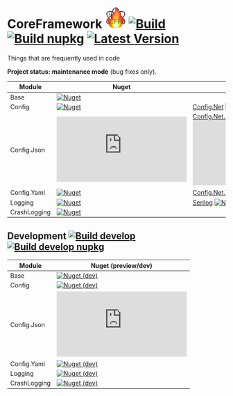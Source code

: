 # CoreFramework <img src="CFR-128.png" width="48" /> [![Build](https://dev.azure.com/litetex/CoreFramework/_apis/build/status/Master?label=build%20)](https://dev.azure.com/litetex/CoreFramework/_build/latest?definitionId=6) [![Build nupkg](https://img.shields.io/github/workflow/status/litetex/CoreFramework/Master%20CI?label=build%20nupkg)](https://github.com/litetex/CoreFramework/actions?query=workflow%3A%22Master+CI%22) [![Latest Version](https://img.shields.io/github/v/release/litetex/CoreFramework?style=flat-square)](https://github.com/litetex/CoreFramework/releases)
Things that are frequently used in code

**Project status: maintenance mode** (bug fixes only).


| Module | Nuget | Alternatives |
| ------ | -------------- | --- |
| Base | [![Nuget](https://img.shields.io/nuget/v/Litetex.CoreFramework.Base?style=flat-square)](https://www.nuget.org/packages/Litetex.CoreFramework.Base) |
| Config | [![Nuget](https://img.shields.io/nuget/v/Litetex.CoreFramework.Config?style=flat-square)](https://www.nuget.org/packages/Litetex.CoreFramework.Config)| [Config.Net](https://github.com/aloneguid/config) [![Nuget](https://img.shields.io/nuget/v/Config.Net)](https://www.nuget.org/packages/Config.Net/) |
| Config.Json | [![Nuget](https://img.shields.io/nuget/v/Litetex.CoreFramework.Config.Json?style=flat-square)](https://www.nuget.org/packages/Litetex.CoreFramework.Config.Json)| [Config.Net.Json](https://github.com/aloneguid/config/blob/master/doc/Stores_JsonFile.md) [![Nuget](https://img.shields.io/nuget/v/Config.Net.Json)](https://www.nuget.org/packages/Config.Net.Json/) |
| Config.Yaml | [![Nuget](https://img.shields.io/nuget/v/Litetex.CoreFramework.Config.Yaml?style=flat-square)](https://www.nuget.org/packages/Litetex.CoreFramework.Config.Yaml)| [Config.Net.Yaml](https://github.com/aloneguid/config/tree/master/src/Config.Net.Yaml) [![Nuget](https://img.shields.io/nuget/v/Config.Net.Yaml)](https://www.nuget.org/packages/Config.Net.Yaml/) |
| Logging | [![Nuget](https://img.shields.io/nuget/v/Litetex.CoreFramework.Logging?style=flat-square)](https://www.nuget.org/packages/Litetex.CoreFramework.Logging)|  [Serilog](https://github.com/serilog/serilog) [![Nuget](https://img.shields.io/nuget/v/Serilog)](https://www.nuget.org/packages/Serilog/) |
| CrashLogging | [![Nuget](https://img.shields.io/nuget/v/Litetex.CoreFramework.CrashLogging?style=flat-square)](https://www.nuget.org/packages/Litetex.CoreFramework.CrashLogging) | |


## Development [![Build develop](https://dev.azure.com/litetex/CoreFramework/_apis/build/status/Develop?label=build%20develop)](https://dev.azure.com/litetex/CoreFramework/_build/latest?definitionId=4) [![Build develop nupkg](https://img.shields.io/github/workflow/status/litetex/CoreFramework/Develop%20CI?label=build%20develop%20nupkg)](https://github.com/litetex/CoreFramework/actions?query=workflow%3A%22Develop+CI%22)


| Module | Nuget (preview/dev) |
| ------ | ----------- |
| Base | [![Nuget (dev)](https://img.shields.io/nuget/vpre/Litetex.CoreFramework.Base?label=nuget%20%28dev%29&style=flat-square)](https://www.nuget.org/packages/Litetex.CoreFramework.Base) |
| Config | [![Nuget (dev)](https://img.shields.io/nuget/vpre/Litetex.CoreFramework.Config?label=nuget%20%28dev%29&style=flat-square)](https://www.nuget.org/packages/Litetex.CoreFramework.Config) |
| Config.Json | [![Nuget (dev)](https://img.shields.io/nuget/vpre/Litetex.CoreFramework.Config.Json?label=nuget%20%28dev%29&style=flat-square)](https://www.nuget.org/packages/Litetex.CoreFramework.Config.Json) | 
| Config.Yaml | [![Nuget (dev)](https://img.shields.io/nuget/vpre/Litetex.CoreFramework.Config.Yaml?label=nuget%20%28dev%29&style=flat-square)](https://www.nuget.org/packages/Litetex.CoreFramework.Config.Yaml) | 
| Logging | [![Nuget (dev)](https://img.shields.io/nuget/vpre/Litetex.CoreFramework.Logging?label=nuget%20%28dev%29&style=flat-square)](https://www.nuget.org/packages/Litetex.CoreFramework.Logging) |
| CrashLogging | [![Nuget (dev)](https://img.shields.io/nuget/vpre/Litetex.CoreFramework.CrashLogging?label=nuget%20%28dev%29&style=flat-square)](https://www.nuget.org/packages/Litetex.CoreFramework.CrashLogging) |
